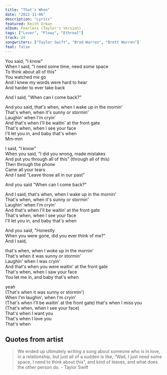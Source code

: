```yaml
---
title: "That's When"
date: "2022-11-06"
description: "Lyrics"
featured: Keith Urban
album: Fearless (Taylor's Version)
tags: ["Lover", "Flowy", "Ethreal"]
track: 24
songwriters: ["Taylor Swift", "Brad Warren", "Brett Warren"]
feat: false
---
```


<p className="verse-one">
You said, "I know" <br />
When I said, "I need some time, need some space <br />
To think about all of this" <br />
You watched me go <br />
And I knew my words were hard to hear <br />
And harder to ever take back <br />
</p>
<p className="pre-chorus">
And I said, "When can I come back?" <br />
</p>
<p className="chorus">
And you said, that's when, when I wake up in the mornin' <br />
That's when, when it's sunny or stormin' <br />
Laughin' when I'm cryin' <br />
And that's when I'll be waitin' at the front gate <br />
That's when, when I see your face <br />
I'll let you in, and baby that's when <br />
Mm-mm <br />
</p>
<p className="verse-two">
I said, "I know" <br />
When you said, "I did you wrong, made mistakes <br />
And put you through all of this" (through all of this) <br />
Then through the phone <br />
Came all your tears <br />
And I said "Leave those all in our past" <br />
</p>
<p className="pre-chorus">
And you said "When can I come back?" <br />
</p>
<p className="chorus">
And I said, that's when, when I wake up in the mornin' <br />
That's when, when it's sunny or stormin' <br />
Laughin' when I'm cryin' <br />
And that's when I'll be waitin' at the front gate <br />
That's when, when I see your face <br />
I'll let you in, and baby that's when <br />
</p>
<p className="bridge">
And you said, "Honestly <br />
When you were gone, did you ever think of me?" <br />
And I said,
</p>
<p className="chorus">
that's when, when I woke up in the mornin' <br />
That's when it was sunny or stormin' <br />
Laughin' when I was cryin' <br />
And that's when you were waitin' at the front gate <br />
That's when, when I saw your face <br />
You let me in, and baby that's when <br />
</p>
<p className="outro">
yeah <br />
(That's when it was sunny or stormin') <br />
When I'm laughin', when I'm cryin' <br />
(That's when I'll be waitin' at the front gate) that's when I miss you <br />
(That's when, when I see your face) <br />
That's when I want you <br />
That's when I love you <br />
That's when <br />
</p>

## Quotes from artist

<blockquote>
We ended up ultimately writing a song about someone who is in love, in a relationship, but just all of a sudden is like, “Wait, I just need some space, I need to think about this”, and kind of leaves, and what does the other person do. - Taylor Swift
</blockquote>
